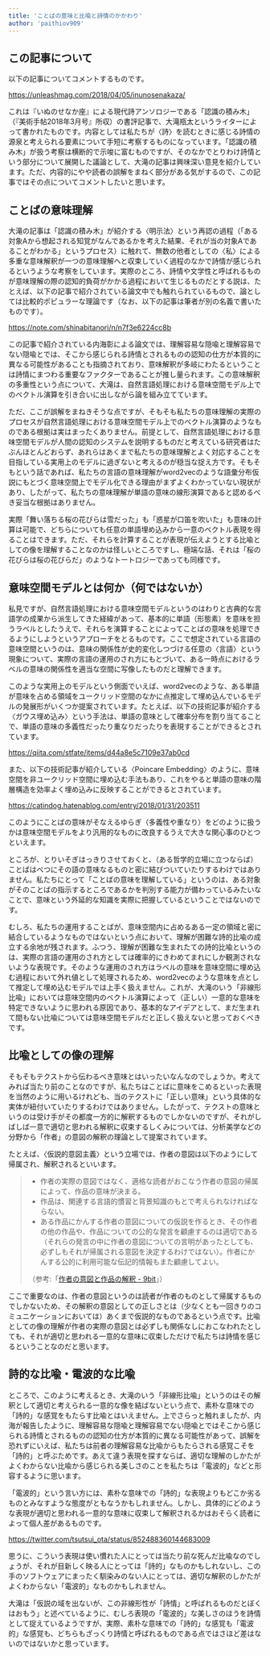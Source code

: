 ```yaml
---
title: 'ことばの意味と比喩と詩情のかかわり'
author: 'paithiov909'
---
```


## この記事について

以下の記事についてコメントするものです。

https://unleashmag.com/2018/04/05/inunosenakaza/

これは『いぬのせなか座』による現代詩アンソロジーである「認識の積み木」（『美術手帖2018年3月号』所収）の書評記事で、大滝瓶太というライターによって書かれたものです。内容としては私たちが〈詩〉を読むときに感じる詩情の源泉と考えられる要素について手短に考察するものになっています。「認識の積み木」が扱う考察は横断的で示唆に富むものですが、そのなかでとりわけ詩情という部分について展開した議論として、大滝の記事は興味深い意見を紹介しています。ただ、内容的にやや読者の誤解をまねく部分がある気がするので、この記事ではその点についてコメントしたいと思います。

## ことばの意味理解

大滝の記事は「認識の積み木」が紹介する〈明示法〉という再認の過程（「ある対象Aから想起される知覚がなんであるかを考えた結果、それが当の対象Aであることがわかる」というプロセス）に触れて、無数の他者としての〈私〉による多重な意味解釈が一つの意味理解へと収束していく過程のなかで詩情が感じられるというような考察をしています。実際のところ、詩情や文学性と呼ばれるものが意味理解の際の認知的負荷がかかる過程において生じるものだとする説は、たとえば、以下の記事で紹介されている論文中でも触れられているもので、論としては比較的ポピュラーな理論です（なお、以下の記事は筆者が別の名義で書いたものです）。

https://note.com/shinabitanori/n/n7f3e6224cc8b

この記事で紹介されている内海彰による論文では、理解容易な隠喩と理解容易でない隠喩とでは、そこから感じられる詩情とされるものの認知の仕方が本質的に異なる可能性があることも指摘されており、意味解釈が多岐にわたるということは詩情にまつわる重要なファクターであることが推し量られます。この意味解釈の多重性という点について、大滝は、自然言語処理における意味空間モデル上でのベクトル演算を引き合いに出しながら論を組み立てています。

ただ、ここが誤解をまねきそうな点ですが、そもそも私たちの意味理解の実際のプロセスが自然言語処理における意味空間モデル上でのベクトル演算のようなものである根拠は実はまったくありません。前提として、自然言語処理における意味空間モデルが人間の認知のシステムを説明するものだと考えている研究者はたぶんほとんどおらず、あれらはあくまで私たちの意味理解とよく対応することを目指している実用上のモデルに過ぎないと考えるのが穏当な捉え方です。そもそもという話であれば、私たちの言語の意味理解がword2vecのような語彙分布仮説にもとづく意味空間上でモデル化できる理由がまずよくわかっていない現状があり、したがって、私たちの意味理解が単語の意味の線形演算であると認めるべき妥当な根拠はありません。

実際「舞い落ちる桜の花びらは雪だった」も「惑星が口笛を吹いた」も意味の計算は可能で、どちらについても任意の単語埋め込みから一意のベクトル表現を得ることはできます。ただ、それらを計算することが表現が伝えようとする比喩としての像を理解することなのかは怪しいところですし、極端な話、それは「桜の花びらは桜の花びらだ」のようなトートロジーであっても同様です。

## 意味空間モデルとは何か（何ではないか）

私見ですが、自然言語処理における意味空間モデルというのはわりと古典的な言語学の成果から派生してきた経緯があって、基本的に単語（形態素）を意味を担うラベルとしたうえで、それらを演算することによってことばの意味を処理できるようにしようというアプローチをとるものです。ここで想定されている言語の意味空間というのは、意味の関係性が史的変化しつづける任意の〈言語〉という現象について、実際の言語の運用のされ方にもとづいて、ある一時点におけるラベルの意味の関係性を適当な空間に写像したものだと理解できます。

このような実用上のモデルという側面でいえば、word2vecのような、ある単語が意味を占める領域をユークリッド空間のなかに点推定して埋め込んでいるモデルの発展形がいくつか提案されています。たとえば、以下の技術記事が紹介する〈ガウス埋め込み〉という手法は、単語の意味として確率分布を割り当てることで、単語の意味の多義性だったり重なりだったりを表現することができるとされています。

https://qiita.com/stfate/items/d44a8e5c7109e37ab0cd

また、以下の技術記事が紹介している〈Poincare Embedding〉のように、意味空間を非ユークリッド空間に埋め込む手法もあり、これをやると単語の意味の階層構造を効率よく埋め込みに反映することができるとされています。

https://catindog.hatenablog.com/entry/2018/01/31/203511

このようにことばの意味がそなえるゆらぎ（多義性や重なり）をどのように扱うかは意味空間モデルをより汎用的なものに改良するうえで大きな関心事のひとつといえます。

ところが、とりいそぎはっきりさせておくと、（ある哲学的立場に立つならば）ことばはべつにその語の意味なるものと密に結びついていたりするわけではありません。私たちにとって「ことばの意味を理解している」というのは、ある対象がそのことばの指示するところであるかを判別する能力が備わっているみたいなことで、意味という外延的な知識を実際に把握しているということではないのです。

むしろ、私たちの運用することばが、意味空間内に占めるある一定の領域と密に結合しているようなものではないという点において、理解が困難な詩的比喩の成立する余地が残されます。ふつう、理解が困難な生まれたての詩的比喩というのは、実際の言語の運用のされ方としては確率的にきわめてまれにしか観測されないような表現です。そのような運用のされ方はラベルの意味を意味空間に埋め込む過程において外れ値として処理されるため、word2vecのような意味を点として推定して埋め込むモデルでは上手く扱えません。これが、大滝のいう「非線形比喩」においては意味空間内のベクトル演算によって（正しい）一意的な意味を特定できないように思われる原因であり、基本的なアイデアとして、まだ生まれて間もない比喩については意味空間モデルだと正しく扱えないと思っておくべきです。

## 比喩としての像の理解

そもそもテクストから伝わるべき意味とはいったいなんなのでしょうか。考えてみれば当たり前のことなのですが、私たちはことばに意味をこめるといった表現を当然のように用いるけれども、当のテクストに「正しい意味」という具体的な実体が紐付いていたりするわけではありません。したがって、テクストの意味というのは受け手がその都度一方的に解釈するものでしかないのですが、それがしばしば一意で適切と思われる解釈に収束するしくみについては、分析美学などの分野から「作者」の意図の解釈の理論として提案されています。

たとえば、〈仮説的意図主義〉という立場では、作者の意図は以下のようにして帰属され、解釈されるといいます。

> * 作者の実際の意図ではなく、適格な読者がおこなう作者の意図の帰属によって、作品の意味が決まる。
> * 作品は、関連する言語的慣習と背景知識のもとで考えられなければならない。
> * ある作品にかんする作者の意図についての仮説を作るとき、その作者の他の作品や、作品についての公的な発言を顧慮するのは適切である（それらの発言の中に作者の意図についての言明があったとしても、必ずしもそれが帰属される意図を決定するわけではない）。作者にかんする公的に利用可能な伝記的情報もまた顧慮してよい。
>
> （参考:「[作者の意図と作品の解釈 - 9bit](http://9bit.99ing.net/Entry/34/)」）

ここで重要なのは、作者の意図というのは読者が作者のものとして帰属するものでしかないため、その解釈の意図としての正しさとは（少なくとも一回きりのコミュニケーションにおいては）あくまで仮説的なものであるという点です。比喩としての像の理解が作者の実際の意図とは必ずしも関係なしにおこなわれたとしても、それが適切と思われる一意的な意味に収束しただけで私たちは詩情を感じるということなのだと思います。

## 詩的な比喩・電波的な比喩

ところで、このように考えるとき、大滝のいう「非線形比喩」というのはその解釈として適切と考えられる一意的な像を結ばないという点で、素朴な意味での「詩的」な感覚をもたらす比喩とはいえません。上でさらっと触れましたが、内海が報告したように、理解容易な隠喩と理解容易でない隠喩とではそこから感じられる詩情とされるものの認知の仕方が本質的に異なる可能性があって、誤解を恐れずにいえば、私たちは前者の理解容易な比喩からもたらされる感覚こそを「詩的」と呼ぶためです。あえて違う表現を探すならば、適切な理解のしかたがよくわからない比喩から感じられる美しさのことを私たちは「電波的」などと形容するように思います。

「電波的」という言い方には、素朴な意味での「詩的」な表現よりもどこか劣るものとみなすような態度がともなうかもしれません。しかし、具体的にどのような表現が適切と思われる一意的な意味に収束して解釈されるかはおそらく読者によって個人差があるものです。

https://twitter.com/tsutsui_ota/status/852488360144683009

思うに、こういう表現は使い慣れた人にとっては当たり前な死んだ比喩なのでしょうが、それが目新しく映る人にとっては「詩的」なものかもしれないし、この手のソフトウェアにまったく馴染みのない人にとっては、適切な解釈のしかたがよくわからない「電波的」なものかもしれません。

大滝は「仮説の域を出ないが、この非線形性が「詩情」と呼ばれるものだとぼくはおもう」と述べているように、むしろ表現の「電波的」な美しさのほうを詩情として捉えているようですが、実際、素朴な意味での「詩的」な感覚も「電波的」な感覚も、どちらもざっくり詩情と呼ばれるものである点ではさほど差はないのではないかと思っています。  

